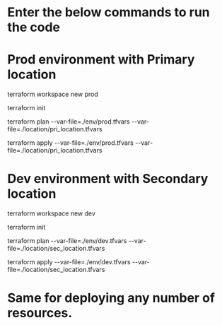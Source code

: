 # Enter the below commands to run the code

# Prod environment with Primary location
terraform workspace new prod

terraform init

terraform plan --var-file=./env/prod.tfvars --var-file=./location/pri_location.tfvars

terraform apply --var-file=./env/prod.tfvars --var-file=./location/pri_location.tfvars

# Dev environment with Secondary location
terraform workspace new dev

terraform init

terraform plan --var-file=./env/dev.tfvars --var-file=./location/sec_location.tfvars

terraform apply --var-file=./env/dev.tfvars --var-file=./location/sec_location.tfvars

# Same for deploying any number of resources.
